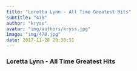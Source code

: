 ```yaml
---
title: "Loretta Lynn - All Time Greatest Hits"
subtitle: "478"
author: "kryss"
avatar: "img/authors/kryss.jpg"
image: "img/478.jpg"
date: 2017-11-28 20:38:51
---
```


### Loretta Lynn - All Time Greatest Hits
